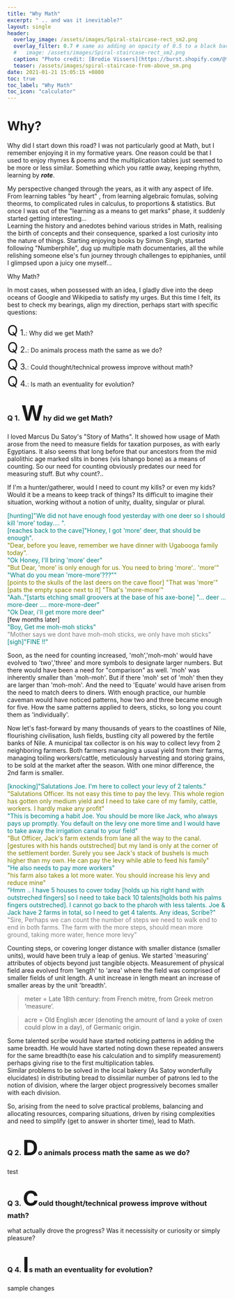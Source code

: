 ```yaml
---
title: "Why Math"
excerpt: " .. and was it inevitable?"
layout: single
header:
  overlay_image: /assets/images/Spiral-staircase-rect_sm2.png
  overlay_filter: 0.7 # same as adding an opacity of 0.5 to a black background
  #   image: /assets/images/Spiral-staircase-rect_sm2.png
  caption: "Photo credit: [Brodie Vissers](https://burst.shopify.com/@thenomadbrodie?utm_campaign=photo_credit&amp;utm_content=Free+Stock+Photo+of+Spiral+Staircase+From+Above+%E2%80%94+HD+Images&amp;utm_medium=referral&amp;utm_source=credit) via [Burst](https://burst.shopify.com/background?utm_campaign=photo_credit&amp;utm_content=Free+Stock+Photo+of+Spiral+Staircase+From+Above+%E2%80%94+HD+Images&amp;utm_medium=referral&amp;utm_source=credit) "
  teaser: /assets/images/spiral-staircase-from-above_sm.png
date: 2021-01-21 15:05:15 +0800
toc: true
toc_label: "Why Math"
toc_icon: "calculator"
---
```


# Why?

Why did I start down this road? 
I was not particularly good at Math, but I remember enjoying it in my formative years. One reason could be that I used to enjoy rhymes & poems and the multiplication tables just seemed to be more or less similar. Something which you rattle away, keeping rhythm, learning by _**rote**_.

My perspective changed through the years, as it with any aspect of life. From learning tables "by heart" , from learning algebraic fomulas, solving theorms, to complicated rules in calculus, to proportions & statistics. But once I was out of the "learning as a means to get marks" phase, it suddenly started getting interesting...   
Learning the history and anedotes behind various strides in Math, realising the birth of concepts and their consequence, sparked a lost curiosity into the nature of things. Starting enjoying books by Simon Singh, started following "Numberphile", dug up multiple math documentaries, all the while relishing someone else's fun journey through challenges to epiphanies, until I glimpsed upon a juicy one myself...

Why Math?

In most cases, when possessed with an idea, I gladly dive into the deep oceans of Google and Wikipedia to satisfy my urges. But this time I felt, its best to check my bearings, align my direction, perhaps start with specific questions:

<div class="notice--info">
<font size="6">Q</font><font size="4"> 1.</font>: Why did we get Math?<br/>
<font size="6">Q</font><font size="4"> 2.</font>: Do animals process math the same as we do?<br/>
<font size="6">Q</font><font size="4"> 3.</font>: Could thought/technical prowess improve without math?<br/>
<font size="6">Q</font><font size="4"> 4.</font>: Is math an eventuality for evolution?<br/>
</div>

### Q 1. <font size="8">W</font>hy did we get Math?

I loved Marcus Du Satoy's "Story of Maths". It showed how usage of Math arose from the need to measure fields for taxation purposes, as with early Egyptians. It also seems that long before that our ancestors from the mid palolithic age marked slits in bones (vis Ishango bone) as a means of counting. So our need for counting obviously predates our need for measuring stuff. But why count?..  

If I'm a hunter/gatherer, would I need to count my kills? or even my kids? Would it be a means to keep track of things? Its difficult to imagine their situation, working without a notion of unity, duality, singular or plural.  
<div class="notice--primary">

<font color="teal">
[hunting]"We did not have enough food yesterday with one deer so I should kill 'more' today.... ".
</font><br>   
<font color="teal">
[reaches back to the cave]"Honey, I got 'more' deer, that should be enough".   
</font><br>   
<font color="olive">
"Dear, before you leave, remember we have dinner with Ugabooga family today".   
</font><br>   
<font color="teal">
"Ok Honey, I'll bring 'more' deer"  
</font><br>   
<font color="olive">
"But Dear, 'more' is only enough for us. You need to bring 'more'.. 'more'"
</font><br>   
<font color="teal">
"What do you mean 'more-more'???""
</font><br>   
<font color="olive">
[points to the skulls of the last deers on the cave floor] "That was 'more'" [pats the empty space next to it] "That's 'more-more'"
</font><br>   
<font color="teal">
"Aah.."[starts etching small groovers at the base of his axe-bone] "... deer ... more-deer .... more-more-deer"<br>  
"Ok Dear, i'll get more more deer"
</font><br>
[few months later]<br>  
<font color="teal">
"Boy, Get me moh-moh sticks"
</font><br>
<font color="gray">
"Mother says we dont have moh-moh sticks, we only have moh sticks"
</font><br>
<font color="teal">
[sigh]"FINE !!"
</font><br>
</div>

Soon, as the need for counting increased, 'moh','moh-moh' would have evolved to 'two','three' and more symbols to designate larger numbers.
But there would have been a need for "comparison" as well. 'moh' was inherently smaller than 'moh-moh'. But if there 'moh' set of 'moh' then they are larger than 'moh-moh'. And the need to 'Equate' would have arisen from the need to match deers to diners. With enough practice, our humble caveman would have noticed patterns, how two and three became enough for five. How the same patterns applied to deers, sticks, so long you count them as 'individually'.  

Now let's fast-forward by many thousands of years to the coastlines of Nile, flourishing civilisation, lush fields, bustling city all powered by the fertile banks of Nile. A municipal tax collector is on his way to collect levy from 2 neighboring farmers. Both farmers managing a usual yield from their farms, managing toiling workers/cattle, meticulously harvesting and storing grains, to be sold at the market after the season. With one minor difference, the 2nd farm is smaller. 


<div class="notice--primary">
<font color="teal">
[knocking]"Salutations Joe. I'm here to collect your levy of 2 talents."
</font><br>   
<font color="olive">
"Salutations Officer. Its not easy this time to pay the levy. This whole region has gotten only medium yield and I need to take care of my family, cattle, workers. I hardly make any profit"
</font><br>   
<font color="teal">
"This is becoming a habit Joe. You should be more like Jack, who always pays up promptly. You default on the levy one more time and I would have to take away the irrigation canal to your field"
</font><br>   
<font color="olive">
"But Officer, Jack's farm extends from lane all the way to the canal. [gestures with his hands outstreched] but my land is only at the corner of the settlement border. Surely you see Jack's stack of bushels is much higher than my own. He can pay the levy while able to feed his family"
</font><br>   
<font color="teal">
"He also needs to pay more workers"
</font><br>   
<font color="olive">
"his farm also takes a lot more water. You should increase his levy and reduce mine"
</font><br>   
<font color="teal">
"Hmm .. I have 5 houses to cover today [holds up his right hand with outstreched fingers] so I need to take back 10 talents[holds both his palms fingers outstreched]. I cannot go back to the pharoh with less talents. Joe & Jack have 2 farms in total, so I need to get 4 talents. Any ideas, Scribe?" 
</font><br>   
<font color="grey">
"Sire, Perhaps we can count the number of steps we need to walk end to end in both farms. The farm with the more steps, should mean more ground, taking more water, hence more levy"
</font><br>   

</div>

Counting steps, or covering longer distance with smaller distance (smaller units), would have been truly a leap of genius. We started 'measuring' attributes of objects beyond just tangible objects. Measurement of physical field area evolved from 'length' to 'area' where the field was comprised of smaller fields of unit length. A unit increase in length meant an increase of smaller areas by the unit 'breadth'.   

>meter = Late 18th century: from French mètre, from Greek metron ‘measure’.  

>acre = Old English æcer (denoting the amount of land a yoke of oxen could plow in a day), of Germanic origin.  

Some talented scribe would have started noticing patterns in adding the same breadth. He would have started noting down these repeated answers for the same breadth(to ease his calculation and to simplify measurement) perhaps giving rise to the first multiplication tables.  
Similar problems to be solved in the local bakery (As Satoy wonderfully elucidates) in distributing bread to dissimilar number of patrons led to the notion of division, where the larger object progressively becomes smaller with each division.  

So, arising from the need to solve practical problems, balancing and allocating resources, comparing situations, driven by rising complexities and need to simplify (get to answer in shorter time), lead to Math. 

### Q 2. <font size="8">D</font>o animals process math the same as we do?

test

### Q 3. <font size="8">C</font>ould thought/technical prowess improve without math?

what actually drove the progress? Was it necessisity or curiosity or simply pleasure?

### Q 4. <font size="8">I</font>s math an eventuality for evolution?

sample changes
